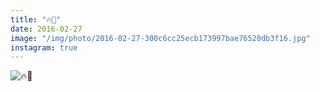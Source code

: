 ```yaml
---
title: "🔥🐛"
date: 2016-02-27
image: "/img/photo/2016-02-27-300c6cc25ecb173997bae76520db3f16.jpg"
instagram: true
---
```


![🔥🐛](/img/photo/2016-02-27-300c6cc25ecb173997bae76520db3f16.jpg)
